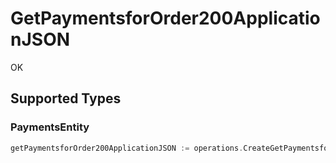 # GetPaymentsforOrder200ApplicationJSON

OK


## Supported Types

### PaymentsEntity

```go
getPaymentsforOrder200ApplicationJSON := operations.CreateGetPaymentsforOrder200ApplicationJSONPaymentsEntity(shared.PaymentsEntity{/* values here */})
```

